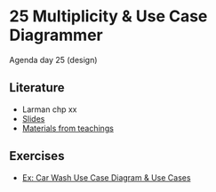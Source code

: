 # 25 Multiplicity & Use Case Diagrammer
Agenda day 25 (design)

## Literature
* Larman chp xx
* [Slides](ClassDiagramMultiplicity.pdf)
* [Materials from teachings](https://github.com/keadat1st/25_materialer_fra_undervisningen)

## Exercises
* [Ex: Car Wash Use Case Diagram & Use Cases](https://github.com/keadat1st/25_Exercise_Car_Wash_Use_Case_Diagram_Use_Cases/blob/master/README.md)
